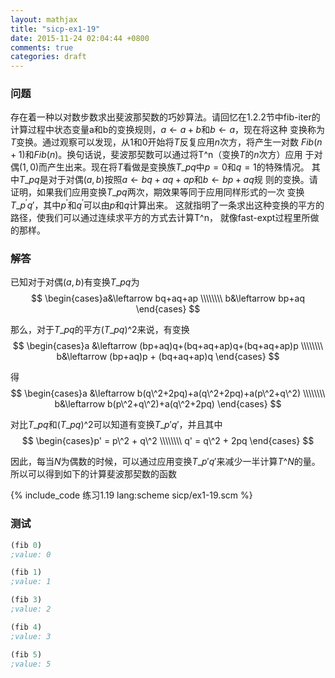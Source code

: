 ```yaml
---
layout: mathjax
title: "sicp-ex1-19"
date: 2015-11-24 02:04:44 +0800
comments: true
categories: draft
---
```

### 问题

存在着一种以对数步数求出斐波那契数的巧妙算法。请回忆在1.2.2节中fib-iter的
计算过程中状态变量a和b的变换规则，$a\leftarrow a+b$和$b\leftarrow a$，现在将这种
变换称为$T$变换。通过观察可以发现，从1和0开始将$T$反复应用$n$次方，将产生一对数
$Fib(n+1)$和$Fib(n)$。换句话说，斐波那契数可以通过将T^n（变换$T$的$n$次方）应用
于对偶$(1, 0)$而产生出来。现在将$T$看做是变换族$T\_{pq}$中$p=0$和$q=1$的特殊情况。
其中$T\_{pq}$是对于对偶$(a, b)$按照$a\leftarrow bq+aq+ap$和$b\leftarrow bp+aq$规
则的变换。请证明，如果我们应用变换$T\_{pq}$两次，期效果等同于应用同样形式的一次
变换$T\_{p^\prime q\prime}$，其中$p^\prime$和$q^\prime$可以由$p$和$q$计算出来。
这就指明了一条求出这种变换的平方的路径，使我们可以通过连续求平方的方式去计算T^n，
就像fast-expt过程里所做的那样。

### 解答

已知对于对偶$(a, b)$有变换$T\_{pq}$为
$$
\begin{cases}a&\leftarrow bq+aq+ap \\\\\\\\ b&\leftarrow bp+aq \end{cases}
$$

那么，对于$T\_{pq}$的平方$(T\_{pq})\^2$来说，有变换
$$
\begin{cases}a &\leftarrow (bp+aq)q+(bq+aq+ap)q+(bq+aq+ap)p \\\\\\\\ b&\leftarrow (bp+aq)p + (bq+aq+ap)q \end{cases}
$$

得
$$
\begin{cases}a &\leftarrow b(q\^2+2pq)+a(q\^2+2pq)+a(p\^2+q\^2) \\\\\\\\ b&\leftarrow b(p\^2+q\^2)+a(q\^2+2pq) \end{cases}
$$

对比$T\_{pq}$和$(T\_{pq})\^2$可以知道有变换$T\_{p'q'}$，并且其中
$$
\begin{cases}p' = p\^2 + q\^2 \\\\\\\\ q' = q\^2 + 2pq \end{cases}
$$

因此，每当$N$为偶数的时候，可以通过应用变换$T\_{p'q'}$来减少一半计算$T\^N$的量。
所以可以得到如下的计算斐波那契数的函数

{% include_code 练习1.19 lang:scheme sicp/ex1-19.scm %}

### 测试

``` scheme
(fib 0)
;value: 0

(fib 1)
;value: 1

(fib 3)
;value: 2

(fib 4)
;value: 3

(fib 5)
;value: 5
```
